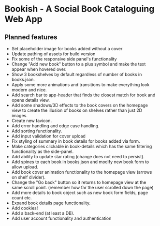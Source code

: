 # Bookish - A Social Book Cataloguing Web App

## Planned features

* Set placeholder image for books added without a cover
* Update pathing of assets for build version
* Fix some of the responsive side panel's functionality
* Change "Add new book" button to a plus symbol and make the text appear when hovered over.
* Show 3 bookshelves by default regardless of number of books in books.json.
* Apply some more animations and transitions to make everything look modern and nice.
* Add search bar to app-header that finds the closest match for book and opens details view.
* Add some shadows/3D effects to the book covers on the homepage view to create the illusion of books on shelves rather than just 2D images.
* Create new favicon.
* Add error handling and edge case handling.
* Add sorting functionality.
* Add input validation for cover upload
* Fix styling of summary in book details for books added via form.
* Make categories clickable in book-details which has the same filtering functionality as the side-panel.
* Add ability to update star rating (change does not need to persist).
* Add spines to each book in books.json and modify new book form to allow upload.
* Add book cover animation functionality to the homepage view (arrows on shelf divider).
* Change the "Go back" button so it returns to homepage view at the same scroll point. (remember how far the user scrolled down the page)
* Add more details to book object such as new book form fields, page count etc.
* Expand book details page functionality.
* Add cookies!
* Add a back-end (at least a DB).
* Add user account functionality and authentication

